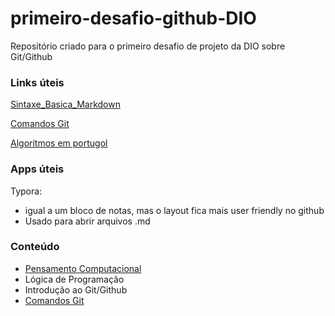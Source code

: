 # primeiro-desafio-github-DIO
Repositório criado para o primeiro desafio de projeto da DIO sobre Git/Github

### Links úteis

[Sintaxe_Basica_Markdown](https://www.markdownguide.org/basic-syntax/)

[Comandos Git](https://comandosgit.github.io/)

[Algoritmos em portugol](https://portugol-webstudio.cubos.io/ide)

### Apps úteis

Typora: 

- igual a um bloco de notas, mas o layout fica mais user friendly no github
- Usado para abrir arquivos .md

### Conteúdo

- [Pensamento Computacional](https://github.com/raquelbarbieri/primeiro-desafio-github-DIO/blob/main/Git-Github/Pensamento%20Computacional.md)
- Lógica de Programação
- Introdução ao Git/Github
- [Comandos Git](https://github.com/raquelbarbieri/primeiro-desafio-github-DIO/blob/main/Git-Github/Comandos%20Git.md) 

